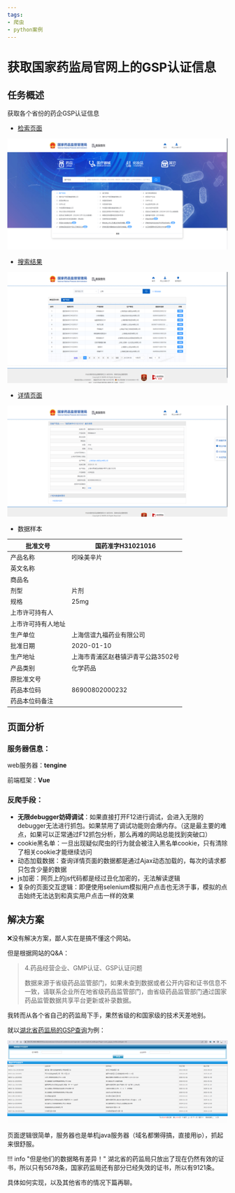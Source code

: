 ```yaml
---
tags:
- 爬虫
- python案例
---
```


# 获取国家药监局官网上的GSP认证信息

## 任务概述

获取各个省份的药企GSP认证信息

- [检索页面](https://www.nmpa.gov.cn/datasearch/)

![image-20230228111638116](assets/image-20230228111638116.png)

- [搜索结果](https://www.nmpa.gov.cn/datasearch/search-result.html)

![image-20230228111927751](assets/image-20230228111927751.png)

- [详情页面](https://www.nmpa.gov.cn/datasearch/search-info.html?nmpa=aWQ9ZmZmYTcwZDQ2Y2Q1ZmE4ZWY1MzUzZTc0MjUwZDcxYWImaXRlbUlkPWZmODA4MDgxODNjYWQ3NTAwMTg0MDg4MWY4NDgxNzlm)

![image-20230228112015957](assets/image-20230228112015957.png)

- 数据样本


| 批准文号           | 国药准字H31021016                  |
| ------------------ | ---------------------------------- |
| 产品名称           | 吲哚美辛片                         |
| 英文名称           |                                    |
| 商品名             |                                    |
| 剂型               | 片剂                               |
| 规格               | 25mg                               |
| 上市许可持有人     |                                    |
| 上市许可持有人地址 |                                    |
| 生产单位           | 上海信谊九福药业有限公司           |
| 批准日期           | 2020-01-10                         |
| 生产地址           | 上海市青浦区赵巷镇沪青平公路3502号 |
| 产品类别           | 化学药品                           |
| 原批准文号         |                                    |
| 药品本位码         | 86900802000232                     |
| 药品本位码备注     |                                    |

## 页面分析

### 服务器信息：

web服务器：**tengine**

前端框架：**Vue**

### 反爬手段：

- **无限debugger妨碍调试**：如果直接打开F12进行调试，会进入无限的debugger无法进行抓包。如果禁用了调试功能则会爆内存。（这是最主要的难点，如果可以正常通过F12抓包分析，那么再难的网站总能找到突破口）
- cookie黑名单：一旦出现疑似爬虫的行为就会被注入黑名单cookie，只有清除了相关cookie才能继续访问
- 动态加载数据：查询详情页面的数据都是通过Ajax动态加载的，每次的请求都只包含少量的数据
- js加密：网页上的js代码都是经过丑化加密的，无法解读逻辑
- 复杂的页面交互逻辑：即便使用selenium模拟用户点击也无济于事，模拟的点击始终无法达到和真实用户点击一样的效果

## 解决方案

❌没有解决方案，鄙人实在是搞不懂这个网站。

但是根据网站的Q&A：

>  4.药品经营企业、GMP认证、GSP认证问题
>
> 数据来源于省级药品监管部门，如果未查到数据或者公开内容和证书信息不一致，请联系企业所在地省级药品监管部门，由省级药品监管部门通过国家药品监管数据共享平台更新或补录数据。

我转而从各个省自己的药监局下手，果然省级的和国家级的技术天差地别。

就以[湖北省药监局的GSP查询](https://59.175.169.148:8999/wssb/websearch/SearchCardAction.do?operate=searchGyEntCard&operPage=card_ypgsp_list&cardtype=18)为例：

![image-20230228144946565](assets/image-20230228144946565.png)

页面逻辑很简单，服务器也是单机java服务器（域名都懒得搞，直接用ip），抓起来很舒服。

!!! info "但是他们的数据略有差异！"
	湖北省的药监局只放出了现在仍然有效的证书，所以只有5678条，国家药监局还有部分已经失效的证书，所以有9121条。

具体如何实现，以及其他省市的情况下篇再聊。